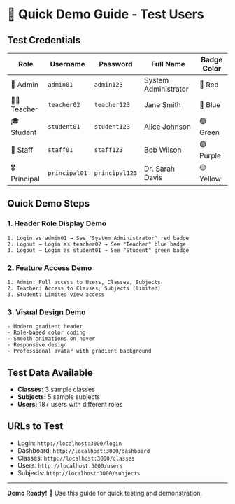 # 🚀 Quick Demo Guide - Test Users

## Test Credentials

| Role         | Username      | Password       | Full Name            | Badge Color |
| ------------ | ------------- | -------------- | -------------------- | ----------- |
| 👑 Admin     | `admin01`     | `admin123`     | System Administrator | 🔴 Red      |
| 👨‍🏫 Teacher   | `teacher02`   | `teacher123`   | Jane Smith           | 🔵 Blue     |
| 🎓 Student   | `student01`   | `student123`   | Alice Johnson        | 🟢 Green    |
| 🏢 Staff     | `staff01`     | `staff123`     | Bob Wilson           | 🟣 Purple   |
| 🎖️ Principal | `principal01` | `principal123` | Dr. Sarah Davis      | 🟡 Yellow   |

## Quick Demo Steps

### 1. Header Role Display Demo

```
1. Login as admin01 → See "System Administrator" red badge
2. Logout → Login as teacher02 → See "Teacher" blue badge
3. Logout → Login as student01 → See "Student" green badge
```

### 2. Feature Access Demo

```
1. Admin: Full access to Users, Classes, Subjects
2. Teacher: Access to Classes, Subjects (limited)
3. Student: Limited view access
```

### 3. Visual Design Demo

```
- Modern gradient header
- Role-based color coding
- Smooth animations on hover
- Responsive design
- Professional avatar with gradient background
```

## Test Data Available

- **Classes:** 3 sample classes
- **Subjects:** 5 sample subjects
- **Users:** 18+ users with different roles

## URLs to Test

- Login: `http://localhost:3000/login`
- Dashboard: `http://localhost:3000/dashboard`
- Classes: `http://localhost:3000/classes`
- Users: `http://localhost:3000/users`
- Subjects: `http://localhost:3000/subjects`

---

**Demo Ready!** 🎯 Use this guide for quick testing and demonstration.
